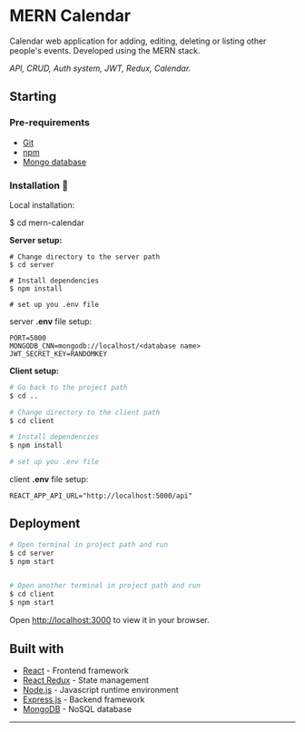 # MERN Calendar

Calendar web application for adding, editing, deleting or listing other people's events. Developed using the MERN stack.

*API, CRUD, Auth system, JWT, Redux, Calendar.*

## Starting 
  
### Pre-requirements

* [Git](https://git-scm.com/)
* [npm](https://www.npmjs.com/)
* [Mongo database](https://www.mongodb.com/)

### Installation 🔧

Local installation:

$ cd mern-calendar

**Server setup:**
```
# Change directory to the server path
$ cd server

# Install dependencies
$ npm install

# set up you .env file
```

server **.env** file setup:

```shell
PORT=5000
MONGODB_CNN=mongodb://localhost/<database name>
JWT_SECRET_KEY=RANDOMKEY
```

**Client setup:**
```bash
# Go back to the project path
$ cd ..

# Change directory to the client path
$ cd client

# Install dependencies
$ npm install

# set up you .env file
```

client **.env** file setup:

```shell
REACT_APP_API_URL="http://localhost:5000/api"
```

## Deployment 

```bash
# Open terminal in project path and run
$ cd server
$ npm start


# Open another terminal in project path and run
$ cd client
$ npm start
```
Open [http://localhost:3000](http://localhost:3000) to view it in your browser.

## Built with 

* [React](https://es.reactjs.org/) - Frontend framework
* [React Redux](https://react-redux.js.org/) - State management
* [Node.js](https://nodejs.org/) - Javascript runtime environment
* [Express.js](https://expressjs.com/) - Backend framework
* [MongoDB](https://www.mongodb.com/) - NoSQL database

---
